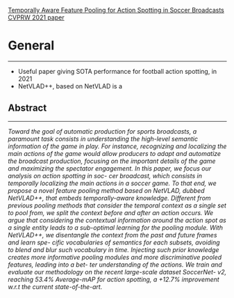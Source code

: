 
[Temporally Aware Feature Pooling for Action Spotting in Soccer Broadcasts CVPRW 2021 paper](https://openaccess.thecvf.com/content/CVPR2021W/CVSports/papers/Giancola_Temporally-Aware_Feature_Pooling_for_Action_Spotting_in_Soccer_Broadcasts_CVPRW_2021_paper.pdf)

# General
---
* Useful paper giving SOTA performance for football action spotting, in 2021
* NetVLAD++, based on NetVLAD is a 

## Abstract
---
_Toward the goal of automatic production for sports
broadcasts, a paramount task consists in understanding the
high-level semantic information of the game in play. For
instance, recognizing and localizing the main actions of
the game would allow producers to adapt and automatize
the broadcast production, focusing on the important details
of the game and maximizing the spectator engagement. In
this paper, we focus our analysis on action spotting in soc-
cer broadcast, which consists in temporally localizing the
main actions in a soccer game. To that end, we propose a
novel feature pooling method based on NetVLAD, dubbed
NetVLAD++, that embeds temporally-aware knowledge.
Different from previous pooling methods that consider the
temporal context as a single set to pool from, we split the
context before and after an action occurs. We argue that
considering the contextual information around the action
spot as a single entity leads to a sub-optimal learning for
the pooling module. With NetVLAD++, we disentangle
the context from the past and future frames and learn spe-
cific vocabularies of semantics for each subsets, avoiding
to blend and blur such vocabulary in time. Injecting such
prior knowledge creates more informative pooling modules
and more discriminative pooled features, leading into a bet-
ter understanding of the actions. We train and evaluate our
methodology on the recent large-scale dataset SoccerNet-
v2, reaching 53.4% Average-mAP for action spotting, a
+12.7% improvement w.r.t the current state-of-the-art._



